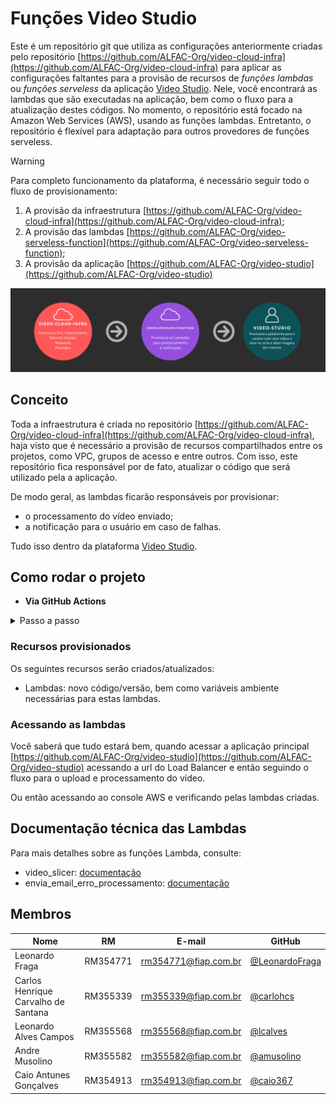 # Funções Video Studio

Este é um repositório git que utiliza as configurações anteriormente criadas pelo repositório [https://github.com/ALFAC-Org/video-cloud-infra](https://github.com/ALFAC-Org/video-cloud-infra) para aplicar as configurações faltantes para a provisão de recursos de *funções lambdas* ou *funções serveless*  da aplicação [Video Studio](https://github.com/ALFAC-Org/video-studio). Nele, você encontrará as lambdas que são executadas na aplicação, bem como o fluxo para a atualização destes códigos. No momento, o repositório está focado na Amazon Web Services (AWS), usando as funções lambdas. Entretanto, o repositório é flexível para adaptação para outros provedores de funções serveless.

> [!WARNING]
> Para completo funcionamento da plataforma, é necessário seguir todo o fluxo de provisionamento:
> 1. A provisão da infraestrutura [https://github.com/ALFAC-Org/video-cloud-infra](https://github.com/ALFAC-Org/video-cloud-infra);
> 2. A provisão das lambdas [https://github.com/ALFAC-Org/video-serveless-function](https://github.com/ALFAC-Org/video-serveless-function);
> 2. A provisão da aplicação [https://github.com/ALFAC-Org/video-studio](https://github.com/ALFAC-Org/video-studio)

![passos-seguir](docs/passos-provisao.png)

## Conceito

Toda a infraestrutura é criada no repositório [https://github.com/ALFAC-Org/video-cloud-infra](https://github.com/ALFAC-Org/video-cloud-infra), haja visto que é necessário a provisão de recursos compartilhados entre os projetos, como VPC, grupos de acesso e entre outros. Com isso, este repositório fica responsável por de fato, atualizar o código que será utilizado pela a aplicação.

De modo geral, as lambdas ficarão responsáveis por provisionar:

- o processamento do vídeo enviado;
- a notificação para o usuário em caso de falhas.

Tudo isso dentro da plataforma [Video Studio](https://github.com/ALFAC-Org/video-studio).

## Como rodar o projeto

- **Via GitHub Actions**

<details>
  <summary>Passo a passo</summary>

1. Acesse [https://github.com/ALFAC-Org/video-serveless-function/actions](https://github.com/ALFAC-Org/video-serveless-function/actions) (A guia `Actions` deste repositório);
2. Acesse `Deploy to AWS Lambda`;
3. Clique em `Run workflow` (ou Executar workflow);
4. Aguarde. Se tudo der certo, o `check` verde deverá aparecer - o processo dura em torno de 2 a 5 minutos;
   1. ![infra-criada-sucesso](./docs/serveless-1-sucesso.png)
   2. ![serveless-sucesso](./docs/serveless-sucesso.png)

[TODO]

</details>

### Recursos provisionados

Os seguintes recursos serão criados/atualizados:

- Lambdas: novo código/versão, bem como variáveis ambiente necessárias para estas lambdas.

### Acessando as lambdas

Você saberá que tudo estará bem, quando acessar a aplicação principal [https://github.com/ALFAC-Org/video-studio](https://github.com/ALFAC-Org/video-studio) acessando a url do Load Balancer e então seguindo o fluxo para o upload e processamento do vídeo.

Ou então acessando ao console AWS e verificando pelas lambdas criadas.

## Documentação técnica das Lambdas

Para mais detalhes sobre as funções Lambda, consulte:
- video_slicer: [documentação](video_slicer/README.md)
- envia_email_erro_processamento: [documentação](envia_email_erro_processamento/README.md)

## Membros

| Nome | RM | E-mail | GitHub |
| --- | --- | --- | --- |
| Leonardo Fraga | RM354771 | [rm354771@fiap.com.br](mailto:rm354771@fiap.com.br) | [@LeonardoFraga](https://github.com/LeonardoFraga) |
| Carlos Henrique Carvalho de Santana | RM355339 | [rm355339@fiap.com.br](mailto:rm355339@fiap.com.br) | [@carlohcs](https://github.com/carlohcs) |
| Leonardo Alves Campos | RM355568 | [rm355568@fiap.com.br](mailto:rm355568@fiap.com.br) | [@lcalves](https://github.com/lcalves) |
| Andre Musolino | RM355582 | [rm355582@fiap.com.br](mailto:rm355582@fiap.com.br) | [@amusolino](https://github.com/amusolino) |
| Caio Antunes Gonçalves | RM354913 | [rm354913@fiap.com.br](mailto:rm354913@fiap.com.br) | [@caio367](https://github.com/caio367) |
